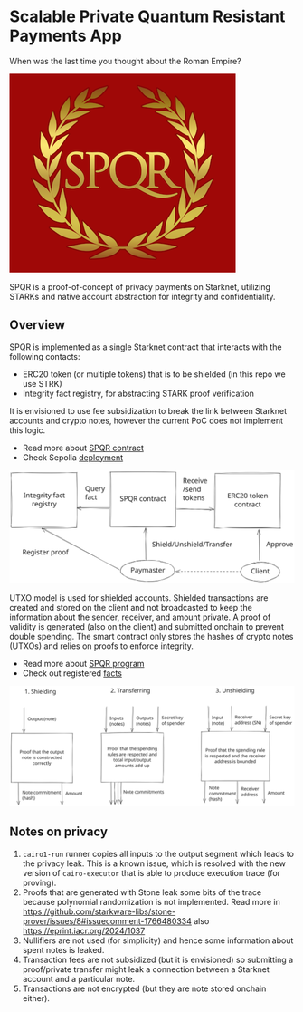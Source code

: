 # Scalable Private Quantum Resistant Payments App

When was the last time you thought about the Roman Empire?

![SPQR](./docs/assets/spqr.png)

SPQR is a proof-of-concept of privacy payments on Starknet, utilizing STARKs and native account abstraction for integrity and confidentiality.

## Overview

SPQR is implemented as a single Starknet contract that interacts with the following contacts:
- ERC20 token (or multiple tokens) that is to be shielded (in this repo we use STRK)
- Integrity fact registry, for abstracting STARK proof verification

It is envisioned to use fee subsidization to break the link between Starknet accounts and crypto notes, however the current PoC does not implement this logic.

* Read more about [SPQR contract](./contracts/)
* Check Sepolia [deployment](https://sepolia.voyager.online/contract/0x05a10ca183a645a0edb7168d02f44ddfd7dfdb4ad84f2a5a7a9d36614e439ceb#accountCalls)

![](./docs/assets/spqr_contracts.svg)

UTXO model is used for shielded accounts.
Shielded transactions are created and stored on the client and not broadcasted to keep the information about the sender, receiver, and amount private. A proof of validity is generated (also on the client) and submitted onchain to prevent double spending. The smart contract only stores the hashes of crypto notes (UTXOs) and relies on proofs to enforce integrity.

* Read more about [SPQR program](./program/)
* Check out registered [facts](https://sepolia.voyager.online/contract/0x16409cfef9b6c3e6002133b61c59d09484594b37b8e4daef7dcba5495a0ef1a#accountCalls)

![](./docs/assets/spqr_programs.svg)

## Notes on privacy

1. `cairo1-run` runner copies all inputs to the output segment which leads to the privacy leak. This is a known issue, which is resolved with the new version of `cairo-executor` that is able to produce execution trace (for proving).
2. Proofs that are generated with Stone leak some bits of the trace because polynomial randomization is not implemented. Read more in https://github.com/starkware-libs/stone-prover/issues/8#issuecomment-1766480334 also https://eprint.iacr.org/2024/1037
3. Nullifiers are not used (for simplicity) and hence some information about spent notes is leaked.
4. Transaction fees are not subsidized (but it is envisioned) so submitting a proof/private transfer might leak a connection between a Starknet account and a particular note.
5. Transactions are not encrypted (but they are note stored onchain either).